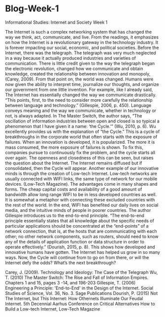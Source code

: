 # Blog-Week-1
Informational Studies: Internet and Society Week 1

The Internet is such a complex networking system that has changed the way we think, act, communicate, and live. From the readings, it emphasizes on how the Internet is a revolutionary gateway in the technology industry. It is forever impacting our social, economic, and political societies. Before the Internet, there was the telegraph. The telegraph was very much neglected in a way because it actually produced industries and varieties of communication. There is little credit given to the way the telegraph began the electronic revolution, changed how we communicate and obtain knowledge, created the relationship between innovation and monopoly, (Carey, 2009). From that point on, the world was changed. Humans were now given the ability to interpret time, journalize our thoughts, and organize our government from one little invention. For example, like I already said, The Internet has essentially changed the way we communicate drastically. “This points, first, to the need to consider more carefully the relationship between language and technology.” (Gillespie, 2006, p. 450). Language conveys meaning and the way we communicate, whether in technology or not, is always adapted. 
In The Master Switch, the author says, “The oscillation of information industries between open and closed is so typical a phenomenon that I have given it a name: ‘the Cycle.’” (Wu, 2010, p. 6). Wu excellently provides us with the explanation of “the Cycle.” This is a cycle of breakthroughs in the corporate world that often starts with the exposure of failures. When an innovation is developed, it is popularized. The more it is mass consumed, the more exposure of failures is shown. To fix this, companies pursue to continuously fix the problem, and the cycle starts all over again. The openness and closedness of this can be seen, but raises the question about the Internet. The Internet remains diffused but if consolidated, then the Cycle will appear.
Another example of our innovative minds is through the creation of Low-tech Internet. Low-tech networks are usually connected with WIFI links, the same type of network for our mobile devices. (Low-Tech Magazine). The advantages come in many shapes and forms. The cheap capital costs and availability of a good amount of bandwidth allow long range WIFI to be in less developed countries as well. It is somewhat a metaphor with connecting these excluded countries with the rest of the world. In the end, WIFI has benefited our daily lives on social media, and the intuitive minds of people in poorer countries. 
The author Gillespie introduces us to the end-to-end principle. “The end-to-end principle essentially states that all knowledge about the specific needs of particular applications should be concentrated at the “end-points” of a network connection, that is, at the hosts that are communicating with each other; no other network components, such as routers, should need to know any of the details of application function or data structure in order to operate effectively.” (Dourish, 2015, p. 8). This shows how developed and innovative humans have gotten. The Internet has helped us grow in so many ways. Now, the Cycle will continue from to go on from there, or will the Internet defy the odds? What’s the next breakthrough?


Carey, J. (2009). Technology and Ideology: The Case of the Telegraph
Wu, T. (2010) The Master Switch: The Rise and Fall of Information Empires. Chapters 1 and 15, pages 3 -14, and 196-203
Gillespie, T. (2006) Engineering a Principle: 'End-to-End' in the Design of the Internet. Social Studies of Science, Vol. 36, No. 3. Sage Publications
Dourish, P. (2015) Not The Internet, but This Internet: How Othernets Illuminate Our Feudal Internet. 5th Decennial Aarhus Conference on Critical Alternatives
How to Build a Low-tech Internet, Low-Tech Magazine
